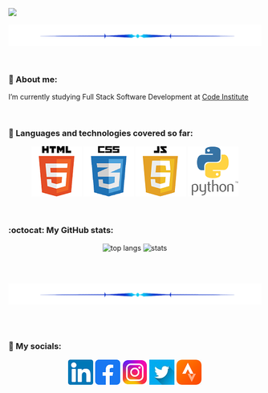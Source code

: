 [![](/assets/project_images/logo.gif)](https://github.com/Inc21)

<p align="center">
  <img src="assets\project_images\line.png">
</p>

<br>

### 🌱 About me:
I’m currently studying Full Stack Software Development at [Code Institute](https://codeinstitute.net/ie/) 

<br>

### :book: Languages and technologies covered so far:

<p align="center">
  <img src="assets\project_images\html5_small.png" alt="HTML 5">
  <img src="assets\project_images\css3_small.png" alt="CSS 3">
  <img src="assets\project_images\JavaScript5_small.png" alt="JavaScript 5">
  <img src="assets\project_images\Python_small.png" alt="Python">
</p>

<br>

### :octocat: My GitHub stats:
<p align="center">
  <img width="" height="150" src="https://github-readme-stats.vercel.app/api/top-langs/?username=Inc21&layout=compact" alt="top langs">
   <img width="" height="150" src="https://github-readme-stats.vercel.app/api?username=Inc21&show_icons=true&theme=transparent"  alt="stats">
</p>

<br>
<br>

<p align="center">
  <img src="assets\project_images\line.png">
</p>

<br>
<br>

### :envelope_with_arrow: My socials:
<div align="center"> 
  <a href="https://www.linkedin.com/in/indrek-mannik-038770259/"><img src="assets\project_images\in_logo.png"></a>
  <a href="https://www.facebook.com/ind.rek.5"><img src="assets\project_images\fb_logo.png"></a>
  <a href="https://www.instagram.com/intc21/"><img src="assets\project_images\instagram_logo.png"></a>
  <a href="https://twitter.com/intc21"><img src="assets\project_images\twitter_logo.jpeg"></a>
  <a href="https://www.strava.com/athletes/2362084/"><img src="assets\project_images\strava_logo.png"></a>

 


<!--
Here are some ideas to get you started:

- 🔭 I’m currently working on ...

- 👯 I’m looking to collaborate on ...
- 🤔 I’m looking for help with ...
- 💬 Ask me about ...
- 📫 How to reach me: ...
- 😄 Pronouns: ...
- ⚡ Fun fact: ...
- 📫 

-->
